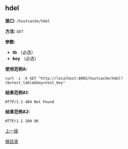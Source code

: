 ## hdel ##

**接口:** `/hustcache/hdel`

**方法:** `GET`

**参数:** 

*  **tb** （必选）  
*  **key** （必选）  

**使用范例A:**

    curl -i -X GET "http://localhost:8085/hustcache/hdel?tb=test_table&key=test_key"

**结果范例A1:**

	HTTP/1.1 404 Not Found
		
**结果范例A2:**

	HTTP/1.1 200 OK

[上一级](../hustcache.md)

[根目录](../../../index.md)